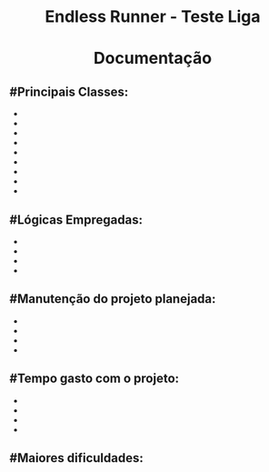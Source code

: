 <h1 align="center">Endless Runner - Teste Liga</h1>
<h1 align="center">Documentação</h1>

#Principais Classes:
-
-
-
-
-
-
-
-
-
-

#Lógicas Empregadas:
-
-
-
-
-

#Manutenção do projeto planejada:
-
-
-
-
-

#Tempo gasto com o projeto:
-
-
-
-
-

#Maiores dificuldades:
-
